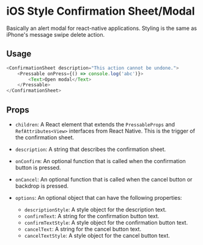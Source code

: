 # iOS Style Confirmation Sheet/Modal

Basically an alert modal for react-native applications. Styling is the same as iPhone's message swipe delete action.

## Usage

```typescript
<ConfirmationSheet description="This action cannot be undone.">
    <Pressable onPress={() => console.log('abc')}>
        <Text>Open modal</Text>
    </Pressable>
</ConfirmationSheet>
```

## Props

- `children`: A React element that extends the `PressableProps` and `RefAttributes<View>` interfaces from React Native. This is the trigger of the confirmation sheet.

- `description`: A string that describes the confirmation sheet.

- `onConfirm`: An optional function that is called when the confirmation button is pressed.

- `onCancel`: An optional function that is called when the cancel button or backdrop is pressed.

- `options`: An optional object that can have the following properties:
  - `descriptionStyle`: A style object for the description text.
  - `confirmText`: A string for the confirmation button text.
  - `confirmTextStyle`: A style object for the confirmation button text.
  - `cancelText`: A string for the cancel button text.
  - `cancelTextStyle`: A style object for the cancel button text.
